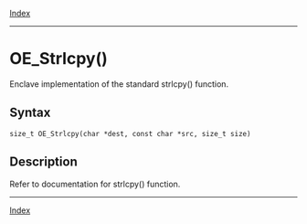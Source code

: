 [Index](index.md)

---
# OE_Strlcpy()

Enclave implementation of the standard strlcpy() function.

## Syntax

    size_t OE_Strlcpy(char *dest, const char *src, size_t size)
## Description 

Refer to documentation for strlcpy() function.

---
[Index](index.md)

